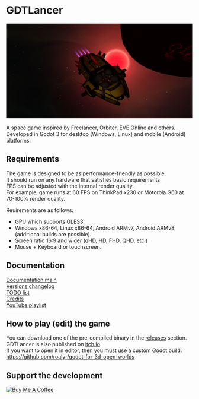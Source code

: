 # GDTLancer
![Progress][Progress]

A space game inspired by Freelancer, Orbiter, EVE Online and others.  
Developed in Godot 3 for desktop (Windows, Linux) and mobile (Android) platforms.

[Progress]: Doc/Images/Progress.png "Progress"

## Requirements
The game is designed to be as performance-friendly as possible.  
It should run on any hardware that satisfies basic requirements.  
FPS can be adjusted with the internal render quality.  
For example, game runs at 60 FPS on ThinkPad x230 or Motorola G60 at 70-100% render quality.

Reuirements are as follows:

- GPU which supports GLES3.
- Windows x86-64, Linux x86-64, Android ARMv7, Android ARMv8 (additional builds are possible).
- Screen ratio 16:9 and wider (qHD, HD, FHD, QHD, etc.)
- Mouse + Keyboard or touchscreen.

## Documentation

[Documentation main](Doc/main.md)  
[Versions changelog](Doc/changelog.md)  
[TODO list](Doc/todo.md)  
[Credits](Doc/credits.md)  
[YouTube playlist](https://youtube.com/playlist?list=PL5HQBxf078iSKaV1UpvDNYjngWsKmMIfF)

## How to play (edit) the game
You can download one of the pre-compiled binary in the [releases](https://github.com/roalyr/GDTLancer/releases) section.  
GDTLancer is also published on [itch.io](https://roal-yr.itch.io/gdtlancer).  
If you want to open it in editor, then you must use a custom Godot build:  
https://github.com/roalyr/godot-for-3d-open-worlds


## Support the development
<a href="https://www.buymeacoffee.com/roalyr" target="_blank"><img src="https://cdn.buymeacoffee.com/buttons/v2/default-yellow.png" alt="Buy Me A Coffee" style="height: 60px !important;width: 217px !important;" ></a>
